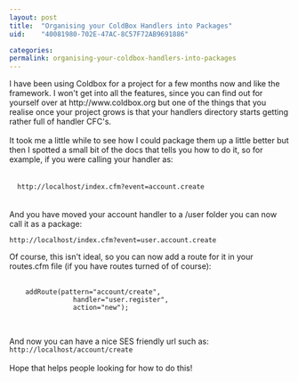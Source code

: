```yaml
---
layout: post
title:  "Organising your ColdBox Handlers into Packages"
uid:	"40081980-702E-47AC-8C57F72AB9691886"

categories: 
permalink: organising-your-coldbox-handlers-into-packages
---
```

<p>I have been using Coldbox for a project for a few months now and like the framework. I won't get into all the features, since you can find out for yourself over at http://www.coldbox.org but one of the things that you realise once your project grows is that your handlers directory starts getting rather full of handler CFC's.<br /><br />It took me a little while to see how I could package them up a little better but then I spotted a small bit of the docs that tells you how to do it, so for example, if you were calling your handler as:<br /><br />  
<code>
  http://localhost/index.cfm?event=account.create
</code>
<br />
<br />And you have moved your account handler to a /user folder you can now call it as a package:<br />

<code>
http://localhost/index.cfm?event=user.account.create
</code>
</p>
<p>Of course, this isn't ideal, so you can now add a route for it in your routes.cfm file (if you have routes turned of of course):</p>
<p>  
<code>
	addRoute(pattern="account/create",
				handler="user.register",
				action="new");
</code>
</p>
  <p>And now you can have a nice SES friendly url such as:
<code>    
http://localhost/account/create
</code>   <br />Hope that helps people looking for how to do this!</p>